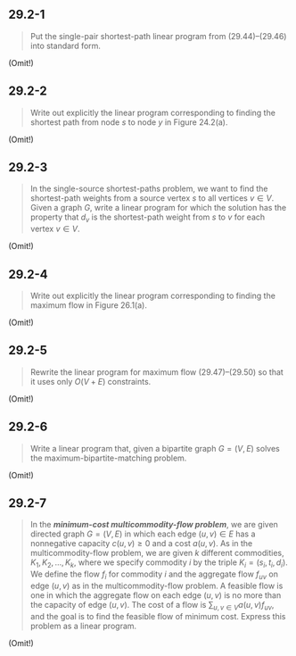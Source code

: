 ## 29.2-1

> Put the single-pair shortest-path linear program from $\text{(29.44)}$–$\text{(29.46)}$ into standard form.

(Omit!)

## 29.2-2

> Write out explicitly the linear program corresponding to finding the shortest path from node $s$ to node $y$ in Figure 24.2(a).

(Omit!)

## 29.2-3

> In the single-source shortest-paths problem, we want to find the shortest-path weights from a source vertex $s$ to all vertices $v \in V$. Given a graph $G$, write a linear program for which the solution has the property that $d_v$ is the shortest-path weight from $s$ to $v$ for each vertex $v \in V$.

(Omit!)

## 29.2-4

> Write out explicitly the linear program corresponding to finding the maximum flow in Figure 26.1(a).

(Omit!)

## 29.2-5

> Rewrite the linear program for maximum flow $\text{(29.47)}$–$\text{(29.50)}$ so that it uses only $O(V + E)$ constraints.

(Omit!)

## 29.2-6

> Write a linear program that, given a bipartite graph $G = (V, E)$ solves the maximum-bipartite-matching problem.

(Omit!)

## 29.2-7

> In the ***minimum-cost multicommodity-flow problem***, we are given directed graph $G = (V, E)$ in which each edge $(u, v) \in E$ has a nonnegative capacity $c(u, v) \ge 0$ and a cost $a(u, v)$. As in the multicommodity-flow problem, we are given $k$ different commodities, $K_1, K_2, \ldots, K_k$, where we specify commodity $i$ by the triple $K_i = (s_i, t_i, d_i)$. We define the flow $f_i$ for commodity $i$ and the aggregate flow $f_{uv}$ on edge $(u, v)$ as in the multicommodity-flow problem. A feasible flow is one in which the aggregate flow on each edge $(u, v)$ is no more than the capacity of edge $(u, v)$. The cost of a flow is $\sum_{u, v \in V} a(u, v)f_{uv}$, and the goal is to find the feasible flow of minimum cost. Express this problem as a linear program.

(Omit!)
